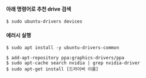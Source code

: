 
#### 아래 명령어로 추천 drive 검색
```
$ sudo ubuntu-drivers devices
```

#### 에러시 실행
```
$ sudo apt install -y ubuntu-drivers-common
```

```
$ add-apt-repository ppa:graphics-drivers/ppa
$ sudo apt-cache search nvidia | grep nvidia-driver
$ sudo apt-get install [드라이버 이름]
```
